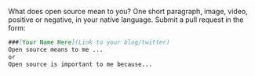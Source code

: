 What does open source mean to you?  One short paragraph, image, video, positive
or negative, in your native language.  Submit a pull request in the form:

```markdown
###[Your Name Here](Link to your blog/twitter)
Open source means to me ...
or
Open source is important to me because...
```
